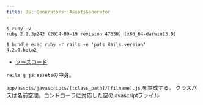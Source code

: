 ```yaml
---
title: JS::Generators::AssetsGenerator
---
```


```
$ ruby -v
ruby 2.1.3p242 (2014-09-19 revision 47630) [x86_64-darwin13.0]
```

```
$ bundle exec ruby -r rails -e 'puts Rails.version'
4.2.0.beta2
```

* [ソースコード](https://github.com/rails/rails/blob/v4.2.0.beta1/railties/lib/rails/generators/js/assets/assets_generator.rb)

`rails g js:assets`の中身。

`app/assots/javascripts/[:class_path]/[filname].js` を生成する。
クラスパスは名前空間。コントローラに対応した空のjavascriptファイル
